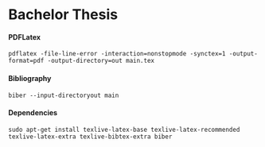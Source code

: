 # Bachelor Thesis

#### PDFLatex 

`pdflatex -file-line-error -interaction=nonstopmode -synctex=1 -output-format=pdf -output-directory=out main.tex`

#### Bibliography 

`biber --input-directoryout main`

#### Dependencies

`sudo apt-get install texlive-latex-base texlive-latex-recommended texlive-latex-extra texlive-bibtex-extra biber`